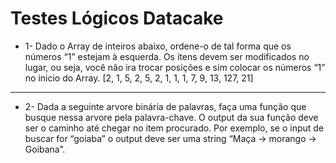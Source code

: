 # Testes Lógicos Datacake

- 1- Dado o Array de inteiros abaixo, ordene-o de tal forma que os números “1” estejam à esquerda. Os itens devem ser modificados no lugar, ou seja, você não ira trocar posições e sim colocar os números “1” no inicio do Array.
[2, 1, 5, 2, 5, 2, 1, 1, 1, 7, 9, 13, 127, 21]&nbsp;
---
- 2- Dada a seguinte arvore binária de palavras, faça uma função que busque nessa arvore pela palavra-chave. O output da sua função deve ser o caminho até chegar no item procurado. Por exemplo, se o input de buscar for “goiaba” o output deve ser uma string “Maça -> morango -> Goibana”.&nbsp;  

